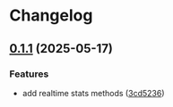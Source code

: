 # Changelog

## [0.1.1](https://github.com/k0va1/taboola_api/compare/taboola_api-v0.1.0...taboola_api/v0.1.1) (2025-05-17)


### Features

* add realtime stats methods ([3cd5236](https://github.com/k0va1/taboola_api/commit/3cd5236dcb4f9e93f84d81380952db4dae65c25b))
